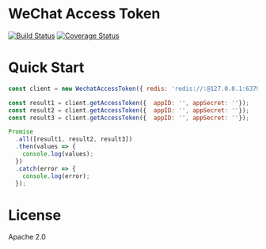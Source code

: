 <!---
    Copyright 2018 leichen@live.com
 
    Licensed under the Apache License, Version 2.0 (the "License");
    you may not use this file except in compliance with the License.
    You may obtain a copy of the License at
 
        http://www.apache.org/licenses/LICENSE-2.0
 
    Unless required by applicable law or agreed to in writing, software
    distributed under the License is distributed on an "AS IS" BASIS,
    WITHOUT WARRANTIES OR CONDITIONS OF ANY KIND, either express or implied.
    See the License for the specific language governing permissions and
    limitations under the License.
-->
# WeChat Access Token

[![Build Status](https://travis-ci.org/leoskey/wechat-access-token.svg?branch=dev)](https://travis-ci.org/leoskey/wechat-access-token)
[![Coverage Status](https://coveralls.io/repos/github/leoskey/wechat-access-token/badge.svg?branch=master)](https://coveralls.io/github/leoskey/wechat-access-token?branch=master)

# Quick Start

```javascript
const client = new WechatAccessToken({ redis: 'redis://:@127.0.0.1:6379' });

const result1 = client.getAccessToken({  appID: '', appSecret: ''});
const result2 = client.getAccessToken({  appID: '', appSecret: ''});
const result3 = client.getAccessToken({  appID: '', appSecret: ''});

Promise
  .all([result1, result2, result3])
  .then(values => {
    console.log(values);
  })
  .catch(error => {
    console.log(error);
  });
```

# License
Apache 2.0